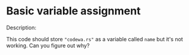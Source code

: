 # Basic variable assignment
Description:

This code should store ```"codewa.rs"``` as a variable called ```name``` but it's not working. Can you figure out why?